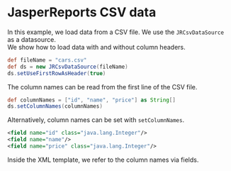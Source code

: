 # JasperReports CSV data

In this example, we load data from a CSV file. We use the `JRCsvDataSource` as a datasource.  
We show how to load data with and without column headers.  


```groovy
def fileName = "cars.csv"
def ds = new JRCsvDataSource(fileName)
ds.setUseFirstRowAsHeader(true)
```
The column names can be read from the first line of the CSV file.  

```groovy
def columnNames = ["id", "name", "price"] as String[]
ds.setColumnNames(columnNames)
```
Alternatively, column names can be set with `setColumnNames`.

```xml
<field name="id" class="java.lang.Integer"/>
<field name="name"/>
<field name="price" class="java.lang.Integer"/>
```
Inside the XML template, we refer to the column names via fields.  

